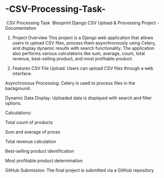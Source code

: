 # -CSV-Processing-Task-
 CSV Processing Task   Blooprint
 Django CSV Upload & Processing Project - Documentation
1. Project Overview
This project is a Django web application that allows users to upload CSV files, process them asynchronously using Celery, and display dynamic results with search functionality. The application also performs various calculations like sum, average, count, total revenue, best-selling product, and most profitable product.

2. Features
CSV File Upload: Users can upload CSV files through a web interface.

Asynchronous Processing: Celery is used to process files in the background.

Dynamic Data Display: Uploaded data is displayed with search and filter options.

Calculations:

Total count of products

Sum and average of prices

Total revenue calculation

Best-selling product identification

Most profitable product determination

GitHub Submission: The final project is submitted via a GitHub repository
